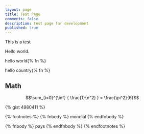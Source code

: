 ```yaml
---
layout: page
title: Test Page
comments: false
description: test page for development
published: true
---
```


This is a test


Hello world.

hello world{% fn %}

hello country{% fn %}


## Math

$$\sum_{i=0}^{\inf} { \frac{1}{n^2} } = \frac{\pi^2}{6}$$


{% gist 4980411 %}

{% footnotes %}
   {% fnbody %}
      mondial
   {% endfnbody %}

   {% fnbody %}
      pays
   {% endfnbody %}
{% endfootnotes %}

